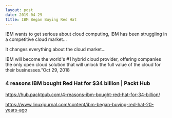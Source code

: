 ```yaml
---
layout: post
date: 2019-04-29
title: IBM Began Buying Red Hat
---
```


IBM wants to get serious about cloud computing, IBM has been struggling in a competitive cloud market...

It changes everything about the cloud market…

IBM will become the world's #1 hybrid cloud provider, offering companies the only open cloud solution that will unlock the full value of the cloud for their businesses.”Oct 29, 2018

### 4 reasons IBM bought Red Hat for $34 billion | Packt Hub

https://hub.packtpub.com/4-reasons-ibm-bought-red-hat-for-34-billion/

https://www.linuxjournal.com/content/ibm-began-buying-red-hat-20-years-ago
